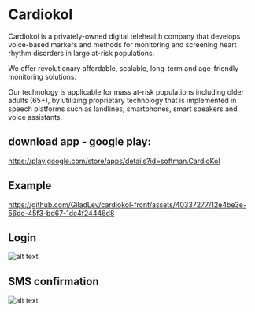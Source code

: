 # Cardiokol

Cardiokol is a privately-owned digital telehealth company that develops voice-based markers and methods for monitoring and screening heart rhythm disorders in large at-risk populations.

We offer revolutionary affordable, scalable, long-term and age-friendly monitoring solutions.

Our technology is applicable for mass at-risk populations including older adults (65+), by utilizing proprietary technology that is implemented in speech platforms such as landlines, smartphones, smart speakers and voice assistants.

## download app - google play:
https://play.google.com/store/apps/details?id=softman.CardioKol
## Example
https://github.com/GiladLev/cardiokol-front/assets/40337277/12e4be3e-56dc-45f3-bd67-1dc4f24446d8

## Login

![alt text](https://res.cloudinary.com/dxexnhjmi/image/upload/v1683798587/WhatsApp_Image_2023-05-11_at_12.30.47_y7ghh7.jpg)

## SMS confirmation
![alt text](https://res.cloudinary.com/dxexnhjmi/image/upload/v1683798586/WhatsApp_Image_2023-05-11_at_12.30.46_s6uijl.jpg)
